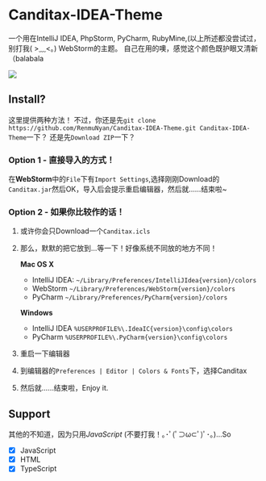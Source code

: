 # Canditax-IDEA-Theme
一个用在IntelliJ IDEA, PhpStorm, PyCharm, RubyMine,(以上所述都没尝试过，别打我( >﹏<。) WebStorm的主题。
自己在用的噢，感觉这个颜色既护眼又清新（balabala

![](./screenshots.jpg)

## Install?
这里提供两种方法！
不过，你还是先`git clone https://github.com/RenmuNyan/Canditax-IDEA-Theme.git Canditax-IDEA-Theme`一下？
还是先`Download ZIP`一下？

### Option 1 - 直接导入的方式！
在**WebStorm**中的`File`下有`Import Settings`,选择刚刚Download的`Canditax.jar`然后OK，导入后会提示重启编辑器，然后就……结束啦~

### Option 2 - 如果你比较作的话！
1.  或许你会只Download一个`Canditax.icls`
2.  那么，默默的把它放到...等一下！好像系统不同放的地方不同！

    **Mac OS X**

    * IntelliJ IDEA: `~/Library/Preferences/IntelliJIdea{version}/colors`
    * WebStorm `~/Library/Preferences/WebStorm{version}/colors`
    * PyCharm `~/Library/Preferences/PyCharm{version}/colors`

    **Windows**
    * IntelliJ IDEA `%USERPROFILE%\.IdeaIC{version}\config\colors` 
    * PyCharm `%USERPROFILE%\.PyCharm{version}\config\colors`

3.  重启一下编辑器
4.  到编辑器的`Preferences | Editor | Colors & Fonts`下，选择Canditax
5.  然后就……结束啦，Enjoy it.

## Support
其他的不知道，因为只用*JavaScript* (不要打我！｡･ﾟ(ﾟ⊃ω⊂ﾟ)ﾟ･｡)...So
- [x] JavaScript
- [x] HTML
- [x] TypeScript